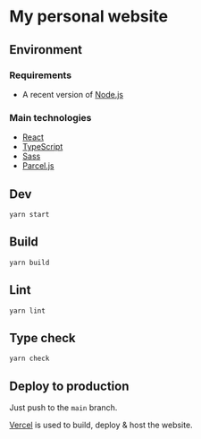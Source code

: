 # My personal website

## Environment

### Requirements

- A recent version of [Node.js](https://nodejs.org)

### Main technologies

- [React](https://reactjs.org)
- [TypeScript](https://www.typescriptlang.org)
- [Sass](https://sass-lang.com)
- [Parcel.js](https://parceljs.org)

## Dev

`yarn start`

## Build

`yarn build`

## Lint

`yarn lint`

## Type check

`yarn check`

## Deploy to production

Just push to the `main` branch.

[Vercel](https://vercel.com) is used to build, deploy & host the website.
